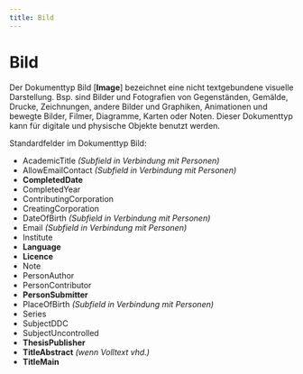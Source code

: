 ```yaml
---
title: Bild
---
```


# Bild

Der Dokumenttyp Bild [**Image**] bezeichnet eine nicht textgebundene visuelle Darstellung. Bsp. sind
Bilder und Fotografien von Gegenständen, Gemälde, Drucke, Zeichnungen, andere Bilder und
Graphiken, Animationen und bewegte Bilder, Filmer, Diagramme, Karten oder Noten. Dieser
Dokumenttyp kann für digitale und physische Objekte benutzt werden.

Standardfelder im Dokumenttyp Bild:

* AcademicTitle *(Subfield in Verbindung mit Personen)*
* AllowEmailContact *(Subfield in Verbindung mit Personen)*
* **CompletedDate**
* CompletedYear
* ContributingCorporation
* CreatingCorporation
* DateOfBirth *(Subfield in Verbindung mit Personen)*
* Email *(Subfield in Verbindung mit Personen)*
* Institute
* **Language**
* **Licence**
* Note
* PersonAuthor
* PersonContributor
* **PersonSubmitter**
* PlaceOfBirth *(Subfield in Verbindung mit Personen)*
* Series
* SubjectDDC
* SubjectUncontrolled
* **ThesisPublisher**
* **TitleAbstract** *(wenn Volltext vhd.)*
* **TitleMain**
